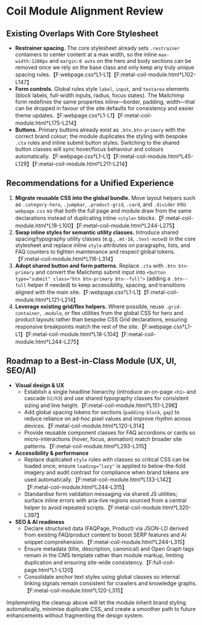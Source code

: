 # Coil Module Alignment Review

## Existing Overlaps With Core Stylesheet
- **Restrainer spacing.** The core stylesheet already sets `.restrainer` containers to center content at a max width, so the inline `max-width:1280px` and `margin:0 auto` on the hero and body sections can be removed once we rely on the base class and only keep any truly unique spacing rules.【F:webpage.css†L1-L1】【F:metal-coil-module.html†L102-L147】
- **Form controls.** Global rules style `label`, `input`, and `textarea` elements (block labels, full-width inputs, radius, focus states). The Mailchimp form redefines the same properties inline—border, padding, width—that can be dropped in favour of the site defaults for consistency and easier theme updates.【F:webpage.css†L1-L1】【F:metal-coil-module.html†L175-L214】
- **Buttons.** Primary buttons already exist as `.btn.btn-primary` with the correct brand colour; the module duplicates the styling with bespoke `.cta` rules and inline submit button styles. Switching to the shared button classes will sync hover/focus behaviour and colours automatically.【F:webpage.css†L1-L1】【F:metal-coil-module.html†L45-L129】【F:metal-coil-module.html†L211-L214】

## Recommendations for a Unified Experience
1. **Migrate reusable CSS into the global bundle.** Move layout helpers such as `.category-hero`, `.jumpbar`, `.product-grid`, `.card`, and `.divider` into `webpage.css` so that both the full page and module draw from the same declarations instead of duplicating inline `<style>` blocks.【F:metal-coil-module.html†L18-L100】【F:metal-coil-module.html†L244-L275】
2. **Swap inline styles for semantic utility classes.** Introduce shared spacing/typography utility classes (e.g., `.mt-16`, `.text-muted`) in the core stylesheet and replace inline `style` attributes on paragraphs, lists, and FAQ counters to tighten maintenance and respect global tokens.【F:metal-coil-module.html†L116-L314】
3. **Adopt shared button and form patterns.** Replace `.cta` with `.btn btn-primary` and convert the Mailchimp submit input into `<button type="submit" class="btn btn-primary btn--full">` (adding a `.btn--full` helper if needed) to keep accessibility, spacing, and transitions aligned with the main site.【F:webpage.css†L1-L1】【F:metal-coil-module.html†L121-L214】
4. **Leverage existing grid/flex helpers.** Where possible, reuse `.grid-container`, `.module`, or flex utilities from the global CSS for hero and product layouts rather than bespoke CSS Grid declarations, ensuring responsive breakpoints match the rest of the site.【F:webpage.css†L1-L1】【F:metal-coil-module.html†L18-L104】【F:metal-coil-module.html†L244-L275】

## Roadmap to a Best-in-Class Module (UX, UI, SEO/AI)
- **Visual design & UX**
  - Establish a single headline hierarchy (introduce an on-page `<h1>` and cascade `h2/h3`) and use shared typography classes for consistent sizing and line height.【F:metal-coil-module.html†L151-L296】
  - Add global spacing tokens for sections (`padding-block`, `gap`) to reduce reliance on ad-hoc pixel values and improve rhythm across devices.【F:metal-coil-module.html†L120-L314】
  - Provide reusable component classes for FAQ accordions or cards so micro-interactions (hover, focus, animation) match broader site patterns.【F:metal-coil-module.html†L293-L315】
- **Accessibility & performance**
  - Replace duplicated `style` rules with classes so critical CSS can be loaded once; ensure `loading="lazy"` is applied to below-the-fold imagery and audit contrast for compliance when brand tokens are used automatically.【F:metal-coil-module.html†L133-L142】【F:metal-coil-module.html†L244-L315】
  - Standardise form validation messaging via shared JS utilities; surface inline errors with aria-live regions sourced from a central helper to avoid repeated scripts.【F:metal-coil-module.html†L320-L397】
- **SEO & AI readiness**
  - Declare structured data (FAQPage, Product) via JSON-LD derived from existing FAQ/product content to boost SERP features and AI snippet comprehension.【F:metal-coil-module.html†L244-L315】
  - Ensure metadata (title, description, canonical) and Open Graph tags remain in the CMS template rather than module markup, limiting duplication and ensuring site-wide consistency.【F:full-coil-page.html†L1-L120】
  - Consolidate anchor text styles using global classes so internal linking signals remain consistent for crawlers and knowledge graphs.【F:metal-coil-module.html†L120-L315】

Implementing the cleanup above will let the module inherit brand styling automatically, minimise duplicate CSS, and create a smoother path to future enhancements without fragmenting the design system.
